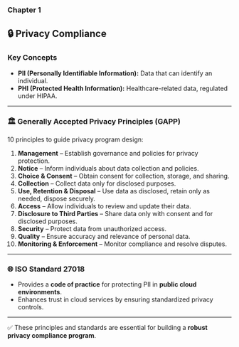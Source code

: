### Chapter 1
## 🔒 Privacy Compliance

### Key Concepts
- **PII (Personally Identifiable Information):** Data that can identify an individual.
- **PHI (Protected Health Information):** Healthcare-related data, regulated under HIPAA.

---

### 🏛️ Generally Accepted Privacy Principles (GAPP)
10 principles to guide privacy program design:

1. **Management** – Establish governance and policies for privacy protection.  
2. **Notice** – Inform individuals about data collection and policies.  
3. **Choice & Consent** – Obtain consent for collection, storage, and sharing.  
4. **Collection** – Collect data only for disclosed purposes.  
5. **Use, Retention & Disposal** – Use data as disclosed, retain only as needed, dispose securely.  
6. **Access** – Allow individuals to review and update their data.  
7. **Disclosure to Third Parties** – Share data only with consent and for disclosed purposes.  
8. **Security** – Protect data from unauthorized access.  
9. **Quality** – Ensure accuracy and relevance of personal data.  
10. **Monitoring & Enforcement** – Monitor compliance and resolve disputes.

---

### 🌐 ISO Standard 27018
- Provides a **code of practice** for protecting PII in **public cloud environments**.  
- Enhances trust in cloud services by ensuring standardized privacy controls.  

---

✅ These principles and standards are essential for building a **robust privacy compliance program**.  
